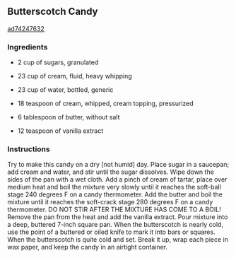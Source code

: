 ## Butterscotch Candy

[ad74247632](http://www.food.com/recipe/butterscotch-candy-154816)

### Ingredients

 - 2 cup of sugars, granulated

 - 23 cup of cream, fluid, heavy whipping

 - 23 cup of water, bottled, generic

 - 18 teaspoon of cream, whipped, cream topping, pressurized

 - 6 tablespoon of butter, without salt

 - 12 teaspoon of vanilla extract

### Instructions

Try to make this candy on a dry [not humid] day. Place sugar in a saucepan; add cream and water, and stir until the sugar dissolves. Wipe down the sides of the pan with a wet cloth. Add a pinch of cream of tartar, place over medium heat and boil the mixture very slowly until it reaches the soft-ball stage 240 degrees F on a candy thermometer. Add the butter and boil the mixture until it reaches the soft-crack stage 280 degrees F on a candy thermometer. DO NOT STIR AFTER THE MIXTURE HAS COME TO A BOIL! Remove the pan from the heat and add the vanilla extract. Pour mixture into a deep, buttered 7-inch square pan. When the butterscotch is nearly cold, use the point of a buttered or oiled knife to mark it into bars or squares. When the butterscotch is quite cold and set. Break it up, wrap each piece in wax paper, and keep the candy in an airtight container.